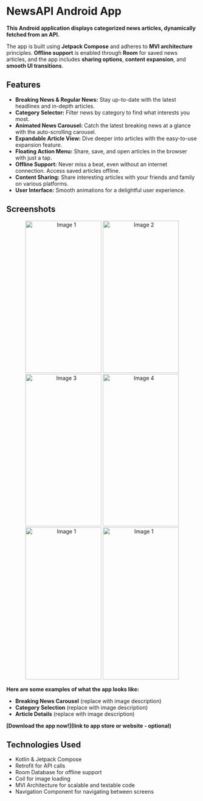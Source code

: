 # NewsAPI Android App

**This Android application displays categorized news articles, dynamically fetched from an API.**

The app is built using **Jetpack Compose** and adheres to **MVI architecture** principles. **Offline support** is enabled through **Room** for saved news articles, and the app includes **sharing options**, **content expansion**, and **smooth UI transitions**.

## Features

* **Breaking News & Regular News:** Stay up-to-date with the latest headlines and in-depth articles.
* **Category Selector:** Filter news by category to find what interests you most.
* **Animated News Carousel:** Catch the latest breaking news at a glance with the auto-scrolling carousel.
* **Expandable Article View:** Dive deeper into articles with the easy-to-use expansion feature.
* **Floating Action Menu:** Share, save, and open articles in the browser with just a tap.
* **Offline Support:** Never miss a beat, even without an internet connection. Access saved articles offline.
* **Content Sharing:** Share interesting articles with your friends and family on various platforms.
* **User Interface:** Smooth animations for a delightful user experience.

## Screenshots
<div align="center">
<img src="https://github.com/user-attachments/assets/7873ebb0-3b70-4c8e-bcb4-c672cef6d1c9" width="200" height="400" alt="Image 1">
<img src="https://github.com/user-attachments/assets/2e3da1f1-191a-495e-a5cd-bf19da370ce3" width="200" height="400" alt="Image 2">
<img src="https://github.com/user-attachments/assets/aa10d3fa-12e1-4a5b-88ee-a6c70532b58d" width="200" height="400" alt="Image 3">
<img src="https://github.com/user-attachments/assets/c778b61c-aa72-4f02-bd73-79807c179d49" width="200" height="400" alt="Image 4">
<img src="https://github.com/user-attachments/assets/62a675fc-dff2-48ce-97ff-86460a29cdd8" width="200" height="400" alt="Image 1">
<img src="https://github.com/user-attachments/assets/d3573f25-10a6-4cee-8557-67b4b1fee222" width="200" height="400" alt="Image 1">

</div>


**Here are some examples of what the app looks like:**

* **Breaking News Carousel** (replace with image description)
* **Category Selection** (replace with image description)
* **Article Details** (replace with image description)

**[Download the app now!](link to app store or website - optional)**

## Technologies Used

* Kotlin & Jetpack Compose
* Retrofit for API calls
* Room Database for offline support
* Coil for image loading
* MVI Architecture for scalable and testable code
* Navigation Component for navigating between screens
